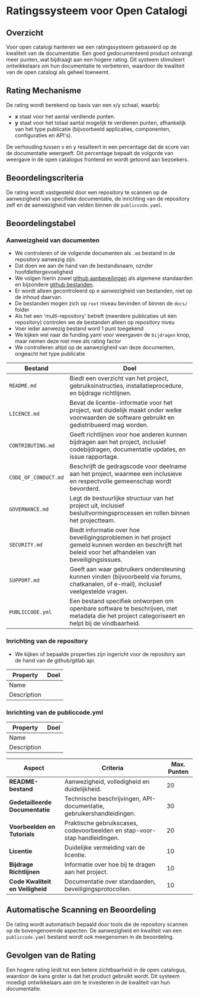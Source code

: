 # Ratingssysteem voor Open Catalogi

## Overzicht

Voor open catalogi hanteren we een ratingssysteem gebaseerd op de kwaliteit van de documentatie. Een goed gedocumenteerd product ontvangt meer punten, wat bijdraagt aan een hogere rating. Dit systeem stimuleert ontwikkelaars om hun documentatie te verbeteren, waardoor de kwaliteit van de open catalogi als geheel toeneemt.

## Rating Mechanisme

De rating wordt berekend op basis van een x/y schaal, waarbij:

- **x** staat voor het aantal verdiende punten.
- **y** staat voor het totaal aantal mogelijk te verdienen punten, afhankelijk van het type publicatie (bijvoorbeeld applicaties, componenten, configuraties en API's).

De verhouding tussen x en y resulteert in een percentage dat de score van de documentatie weergeeft. Dit percentage bepaalt de volgorde van weergave in de open catalogus frontend en wordt getoond aan bezoekers.

## Beoordelingscriteria

De rating wordt vastgesteld door een repository te scannen op de aanwezigheid van specifieke documentatie, de inrichting van de repository zelf en de aanwezigheid van velden binnen de `publiccode.yaml`. 

## Beoordelingstabel

### Aanweizgheid van documenten
- We controleren of de volgende documenten als `.md` bestand in de repository aanwezig zijn.
- Dat doen we aan de hand van de bestandsnaam, oznder hoofdlettergevoeligheid
- We volgen hierin zowel [github aanbeveilingen](https://docs.github.com/en/communities/setting-up-your-project-for-healthy-contributions/about-community-profiles-for-public-repositories) als algemene standaarden en bijzondere [github bestanden](https://docs.github.com/en/communities/setting-up-your-project-for-healthy-contributions/creating-a-default-community-health-file). 
- Er wordt alleen gecontroleerd op e aanwezigheid van bestanden, niet op de inhoud daarvan. 
- De bestanden mogen zich op `root` niveau bevinden of binnen de `docs/` folder
- Als het een 'multi-repository' betreft (meerdere publicaties uit één repository) controlen we de bestanden alleen op repository niveu
- Voer ieder aanwezig bestand word 1 punt toegekend
- We kijken wel naar de funding.yaml voor weergaven de `bijdragen` knop, maar nemen deze niet mee als rating factor 
- We controlleren altijd op de aanwezigheid van deze documenten, ongeacht het type publicatie 

| Bestand              | Doel                                                                                                                                                   |
|----------------------|--------------------------------------------------------------------------------------------------------------------------------------------------------|
| `README.md`          | Biedt een overzicht van het project, gebruiksinstructies, installatieprocedure, en bijdrage richtlijnen.                                               |
| `LICENCE.md`         | Bevat de licentie-informatie voor het project, wat duidelijk maakt onder welke voorwaarden de software gebruikt en gedistribueerd mag worden.          |
| `CONTRIBUTING.md`    | Geeft richtlijnen voor hoe anderen kunnen bijdragen aan het project, inclusief codebijdragen, documentatie updates, en issue rapportage.               |
| `CODE_OF_CONDUCT.md` | Beschrijft de gedragscode voor deelname aan het project, waarmee een inclusieve en respectvolle gemeenschap wordt bevorderd.                           |
| `GOVERNANCE.md`      | Legt de bestuurlijke structuur van het project uit, inclusief besluitvormingsprocessen en rollen binnen het projectteam.                              |
| `SECURITY.md`        | Biedt informatie over hoe beveiligingsproblemen in het project gemeld kunnen worden en beschrijft het beleid voor het afhandelen van beveiligingsissues. |
| `SUPPORT.md`         | Geeft aan waar gebruikers ondersteuning kunnen vinden (bijvoorbeeld via forums, chatkanalen, of e-mail), inclusief veelgestelde vragen.                |
| `PUBLICCODE.yml`     | Een bestand specifiek ontworpen om openbare software te beschrijven, met metadata die het project categoriseert en helpt bij de vindbaarheid.          |

### Inrichting van de repository
- We kijken of bepaalde properties zijn ingericht voor de repository aan de hand van de github/gitlab api.

| Property    | Doel                                                                                                                                                   |
|-------------|--------------------------------------------------------------------------------------------------------------------------------------------------------|
| Name        |                                                |
| Description |                                                |


### Inrichting van de publiccode.yml

| Property    | Doel                                                                                                                                                   |
|-------------|--------------------------------------------------------------------------------------------------------------------------------------------------------|
| Name        |                                                |
| Description |                                                |


| Aspect                       | Criteria                                                                 | Max. Punten |
| ---------------------------- | ------------------------------------------------------------------------ | ----------- |
| **README-bestand**           | Aanwezigheid, volledigheid en duidelijkheid.                             | 20          |
| **Gedetailleerde Documentatie** | Technische beschrijvingen, API-documentatie, gebruikershandleidingen.   | 30          |
| **Voorbeelden en Tutorials** | Praktische gebruikscases, codevoorbeelden en stap-voor-stap handleidingen. | 20          |
| **Licentie**                 | Duidelijke vermelding van de licentie.                                  | 10          |
| **Bijdrage Richtlijnen**     | Informatie over hoe bij te dragen aan het project.                       | 10          |
| **Code Kwaliteit en Veiligheid** | Documentatie over standaarden, beveiligingsprotocollen.                 | 10          |

## Automatische Scanning en Beoordeling

De rating wordt automatisch bepaald door tools die de repository scannen op de bovengenoemde aspecten. De aanwezigheid en kwaliteit van een `publiccode.yaml` bestand wordt ook meegenomen in de beoordeling.

## Gevolgen van de Rating

Een hogere rating leidt tot een betere zichtbaarheid in de open catalogus, waardoor de kans groter is dat het product gebruikt wordt. Dit systeem moedigt ontwikkelaars aan om te investeren in de kwaliteit van hun documentatie.
